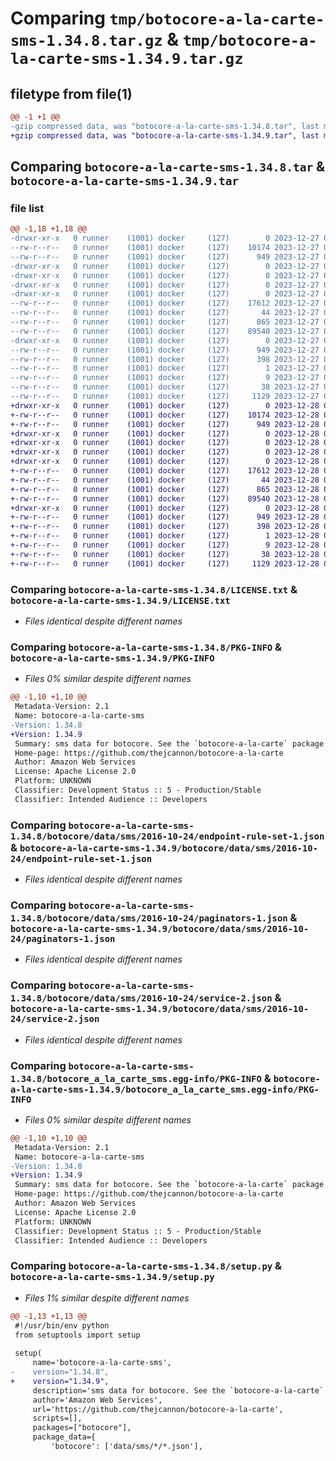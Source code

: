 # Comparing `tmp/botocore-a-la-carte-sms-1.34.8.tar.gz` & `tmp/botocore-a-la-carte-sms-1.34.9.tar.gz`

## filetype from file(1)

```diff
@@ -1 +1 @@
-gzip compressed data, was "botocore-a-la-carte-sms-1.34.8.tar", last modified: Wed Dec 27 01:07:02 2023, max compression
+gzip compressed data, was "botocore-a-la-carte-sms-1.34.9.tar", last modified: Thu Dec 28 01:07:04 2023, max compression
```

## Comparing `botocore-a-la-carte-sms-1.34.8.tar` & `botocore-a-la-carte-sms-1.34.9.tar`

### file list

```diff
@@ -1,18 +1,18 @@
-drwxr-xr-x   0 runner    (1001) docker     (127)        0 2023-12-27 01:07:02.675360 botocore-a-la-carte-sms-1.34.8/
--rw-r--r--   0 runner    (1001) docker     (127)    10174 2023-12-27 01:07:02.000000 botocore-a-la-carte-sms-1.34.8/LICENSE.txt
--rw-r--r--   0 runner    (1001) docker     (127)      949 2023-12-27 01:07:02.675360 botocore-a-la-carte-sms-1.34.8/PKG-INFO
-drwxr-xr-x   0 runner    (1001) docker     (127)        0 2023-12-27 01:07:02.675360 botocore-a-la-carte-sms-1.34.8/botocore/
-drwxr-xr-x   0 runner    (1001) docker     (127)        0 2023-12-27 01:07:02.675360 botocore-a-la-carte-sms-1.34.8/botocore/data/
-drwxr-xr-x   0 runner    (1001) docker     (127)        0 2023-12-27 01:07:02.675360 botocore-a-la-carte-sms-1.34.8/botocore/data/sms/
-drwxr-xr-x   0 runner    (1001) docker     (127)        0 2023-12-27 01:07:02.675360 botocore-a-la-carte-sms-1.34.8/botocore/data/sms/2016-10-24/
--rw-r--r--   0 runner    (1001) docker     (127)    17612 2023-12-27 01:06:29.000000 botocore-a-la-carte-sms-1.34.8/botocore/data/sms/2016-10-24/endpoint-rule-set-1.json
--rw-r--r--   0 runner    (1001) docker     (127)       44 2023-12-27 01:06:29.000000 botocore-a-la-carte-sms-1.34.8/botocore/data/sms/2016-10-24/examples-1.json
--rw-r--r--   0 runner    (1001) docker     (127)      865 2023-12-27 01:06:29.000000 botocore-a-la-carte-sms-1.34.8/botocore/data/sms/2016-10-24/paginators-1.json
--rw-r--r--   0 runner    (1001) docker     (127)    89540 2023-12-27 01:06:29.000000 botocore-a-la-carte-sms-1.34.8/botocore/data/sms/2016-10-24/service-2.json
-drwxr-xr-x   0 runner    (1001) docker     (127)        0 2023-12-27 01:07:02.675360 botocore-a-la-carte-sms-1.34.8/botocore_a_la_carte_sms.egg-info/
--rw-r--r--   0 runner    (1001) docker     (127)      949 2023-12-27 01:07:02.000000 botocore-a-la-carte-sms-1.34.8/botocore_a_la_carte_sms.egg-info/PKG-INFO
--rw-r--r--   0 runner    (1001) docker     (127)      398 2023-12-27 01:07:02.000000 botocore-a-la-carte-sms-1.34.8/botocore_a_la_carte_sms.egg-info/SOURCES.txt
--rw-r--r--   0 runner    (1001) docker     (127)        1 2023-12-27 01:07:02.000000 botocore-a-la-carte-sms-1.34.8/botocore_a_la_carte_sms.egg-info/dependency_links.txt
--rw-r--r--   0 runner    (1001) docker     (127)        9 2023-12-27 01:07:02.000000 botocore-a-la-carte-sms-1.34.8/botocore_a_la_carte_sms.egg-info/top_level.txt
--rw-r--r--   0 runner    (1001) docker     (127)       38 2023-12-27 01:07:02.675360 botocore-a-la-carte-sms-1.34.8/setup.cfg
--rw-r--r--   0 runner    (1001) docker     (127)     1129 2023-12-27 01:07:02.000000 botocore-a-la-carte-sms-1.34.8/setup.py
+drwxr-xr-x   0 runner    (1001) docker     (127)        0 2023-12-28 01:07:04.418457 botocore-a-la-carte-sms-1.34.9/
+-rw-r--r--   0 runner    (1001) docker     (127)    10174 2023-12-28 01:07:04.000000 botocore-a-la-carte-sms-1.34.9/LICENSE.txt
+-rw-r--r--   0 runner    (1001) docker     (127)      949 2023-12-28 01:07:04.418457 botocore-a-la-carte-sms-1.34.9/PKG-INFO
+drwxr-xr-x   0 runner    (1001) docker     (127)        0 2023-12-28 01:07:04.418457 botocore-a-la-carte-sms-1.34.9/botocore/
+drwxr-xr-x   0 runner    (1001) docker     (127)        0 2023-12-28 01:07:04.418457 botocore-a-la-carte-sms-1.34.9/botocore/data/
+drwxr-xr-x   0 runner    (1001) docker     (127)        0 2023-12-28 01:07:04.418457 botocore-a-la-carte-sms-1.34.9/botocore/data/sms/
+drwxr-xr-x   0 runner    (1001) docker     (127)        0 2023-12-28 01:07:04.418457 botocore-a-la-carte-sms-1.34.9/botocore/data/sms/2016-10-24/
+-rw-r--r--   0 runner    (1001) docker     (127)    17612 2023-12-28 01:06:26.000000 botocore-a-la-carte-sms-1.34.9/botocore/data/sms/2016-10-24/endpoint-rule-set-1.json
+-rw-r--r--   0 runner    (1001) docker     (127)       44 2023-12-28 01:06:26.000000 botocore-a-la-carte-sms-1.34.9/botocore/data/sms/2016-10-24/examples-1.json
+-rw-r--r--   0 runner    (1001) docker     (127)      865 2023-12-28 01:06:26.000000 botocore-a-la-carte-sms-1.34.9/botocore/data/sms/2016-10-24/paginators-1.json
+-rw-r--r--   0 runner    (1001) docker     (127)    89540 2023-12-28 01:06:26.000000 botocore-a-la-carte-sms-1.34.9/botocore/data/sms/2016-10-24/service-2.json
+drwxr-xr-x   0 runner    (1001) docker     (127)        0 2023-12-28 01:07:04.418457 botocore-a-la-carte-sms-1.34.9/botocore_a_la_carte_sms.egg-info/
+-rw-r--r--   0 runner    (1001) docker     (127)      949 2023-12-28 01:07:04.000000 botocore-a-la-carte-sms-1.34.9/botocore_a_la_carte_sms.egg-info/PKG-INFO
+-rw-r--r--   0 runner    (1001) docker     (127)      398 2023-12-28 01:07:04.000000 botocore-a-la-carte-sms-1.34.9/botocore_a_la_carte_sms.egg-info/SOURCES.txt
+-rw-r--r--   0 runner    (1001) docker     (127)        1 2023-12-28 01:07:04.000000 botocore-a-la-carte-sms-1.34.9/botocore_a_la_carte_sms.egg-info/dependency_links.txt
+-rw-r--r--   0 runner    (1001) docker     (127)        9 2023-12-28 01:07:04.000000 botocore-a-la-carte-sms-1.34.9/botocore_a_la_carte_sms.egg-info/top_level.txt
+-rw-r--r--   0 runner    (1001) docker     (127)       38 2023-12-28 01:07:04.418457 botocore-a-la-carte-sms-1.34.9/setup.cfg
+-rw-r--r--   0 runner    (1001) docker     (127)     1129 2023-12-28 01:07:04.000000 botocore-a-la-carte-sms-1.34.9/setup.py
```

### Comparing `botocore-a-la-carte-sms-1.34.8/LICENSE.txt` & `botocore-a-la-carte-sms-1.34.9/LICENSE.txt`

 * *Files identical despite different names*

### Comparing `botocore-a-la-carte-sms-1.34.8/PKG-INFO` & `botocore-a-la-carte-sms-1.34.9/PKG-INFO`

 * *Files 0% similar despite different names*

```diff
@@ -1,10 +1,10 @@
 Metadata-Version: 2.1
 Name: botocore-a-la-carte-sms
-Version: 1.34.8
+Version: 1.34.9
 Summary: sms data for botocore. See the `botocore-a-la-carte` package for more info.
 Home-page: https://github.com/thejcannon/botocore-a-la-carte
 Author: Amazon Web Services
 License: Apache License 2.0
 Platform: UNKNOWN
 Classifier: Development Status :: 5 - Production/Stable
 Classifier: Intended Audience :: Developers
```

### Comparing `botocore-a-la-carte-sms-1.34.8/botocore/data/sms/2016-10-24/endpoint-rule-set-1.json` & `botocore-a-la-carte-sms-1.34.9/botocore/data/sms/2016-10-24/endpoint-rule-set-1.json`

 * *Files identical despite different names*

### Comparing `botocore-a-la-carte-sms-1.34.8/botocore/data/sms/2016-10-24/paginators-1.json` & `botocore-a-la-carte-sms-1.34.9/botocore/data/sms/2016-10-24/paginators-1.json`

 * *Files identical despite different names*

### Comparing `botocore-a-la-carte-sms-1.34.8/botocore/data/sms/2016-10-24/service-2.json` & `botocore-a-la-carte-sms-1.34.9/botocore/data/sms/2016-10-24/service-2.json`

 * *Files identical despite different names*

### Comparing `botocore-a-la-carte-sms-1.34.8/botocore_a_la_carte_sms.egg-info/PKG-INFO` & `botocore-a-la-carte-sms-1.34.9/botocore_a_la_carte_sms.egg-info/PKG-INFO`

 * *Files 0% similar despite different names*

```diff
@@ -1,10 +1,10 @@
 Metadata-Version: 2.1
 Name: botocore-a-la-carte-sms
-Version: 1.34.8
+Version: 1.34.9
 Summary: sms data for botocore. See the `botocore-a-la-carte` package for more info.
 Home-page: https://github.com/thejcannon/botocore-a-la-carte
 Author: Amazon Web Services
 License: Apache License 2.0
 Platform: UNKNOWN
 Classifier: Development Status :: 5 - Production/Stable
 Classifier: Intended Audience :: Developers
```

### Comparing `botocore-a-la-carte-sms-1.34.8/setup.py` & `botocore-a-la-carte-sms-1.34.9/setup.py`

 * *Files 1% similar despite different names*

```diff
@@ -1,13 +1,13 @@
 #!/usr/bin/env python
 from setuptools import setup
 
 setup(
     name='botocore-a-la-carte-sms',
-    version="1.34.8",
+    version="1.34.9",
     description='sms data for botocore. See the `botocore-a-la-carte` package for more info.',
     author='Amazon Web Services',
     url='https://github.com/thejcannon/botocore-a-la-carte',
     scripts=[],
     packages=["botocore"],
     package_data={
         'botocore': ['data/sms/*/*.json'],
```

